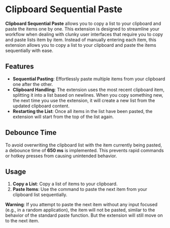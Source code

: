 # Clipboard Sequential Paste

**Clipboard Sequential Paste** allows you to copy a list to your clipboard and paste the items one by one. This extension is designed to streamline your workflow when dealing with clunky user interfaces that require you to copy and paste lists item by item. Instead of manually entering each item, this extension allows you to copy a list to your clipboard and paste the items sequentially with ease.

## Features

- **Sequential Pasting**: Effortlessly paste multiple items from your clipboard one after the other.
- **Clipboard Handling**: The extension uses the most recent clipboard item, splitting it into a list based on newlines. When you copy something new, the next time you use the extension, it will create a new list from the updated clipboard content.
- **Restarting the List**: Once all items in the list have been pasted, the extension will start from the top of the list again.

## Debounce Time

To avoid overwriting the clipboard list with the item currently being pasted, a debounce time of **650 ms** is implemented. This prevents rapid commands or hotkey presses from causing unintended behavior.

## Usage

1. **Copy a List**: Copy a list of items to your clipboard.
2. **Paste Items**: Use the command to paste the next item from your clipboard list sequentially.

**Warning**: If you attempt to paste the next item without any input focused (e.g., in a random application), the item will not be pasted, similar to the behavior of the standard paste function. But the extension will still move on to the next item.
